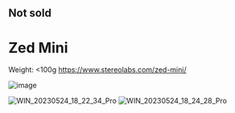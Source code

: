  Not sold
 ----------
 
 # Zed Mini

Weight: <100g 
https://www.stereolabs.com/zed-mini/

![image](https://github.com/EloiStree/ResellingCatalog/assets/20149493/2f8fabf2-0070-48e5-bd53-cb5294e15feb)

![WIN_20230524_18_22_34_Pro](https://github.com/EloiStree/ResellingCatalog/assets/20149493/36b4a3ee-52a6-4d7d-922b-e3c0b197a450)
![WIN_20230524_18_24_28_Pro](https://github.com/EloiStree/ResellingCatalog/assets/20149493/091d12f4-c902-439d-99b7-5d791d7979da)
